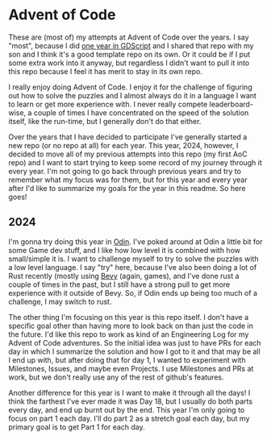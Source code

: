 # Advent of Code

These are (most of) my attempts at Advent of Code over the years. I say "most", because I did [one year in GDScript](https://github.com/aranasaurus/advent-of-code-godot) and I shared that repo with my son and I think it's a good template repo on its own. Or it could be if I put some extra work into it anyway, but regardless I didn't want to pull it into this repo because I feel it has merit to stay in its own repo.

I really enjoy doing Advent of Code. I enjoy it for the challenge of figuring out how to solve the puzzles and I almost always do it in a language I want to learn or get more experience with. I never really compete leaderboard-wise, a couple of times I have concentrated on the speed of the solution itself, like the run-time, but I generally don't do that either.

Over the years that I have decided to participate I've generally started a new repo (or no repo at all) for each year. This year, 2024, however, I decided to move all of my previous attempts into this repo (my first AoC repo) and I want to start trying to keep some record of my journey through it every year. I'm not going to go back through previous years and try to remember what my focus was for them, but for this year and every year after I'd like to summarize my goals for the year in this readme. So here goes!

## 2024
I'm gonna try doing this year in [Odin](https://odin-lang.org). I've poked around at Odin a little bit for some Game dev stuff, and I like how low level it is combined with how small/simple it is. I want to challenge myself to try to solve the puzzles with a low level language. I say "try" here, because I've also been doing a lot of Rust recently (mostly using [Bevy](https://bevyengine.org) (again, games), and I've done rust a couple of times in the past, but I still have a strong pull to get more experience with it outside of Bevy. So, if Odin ends up being too much of a challenge, I may switch to rust.

The other thing I'm focusing on this year is this repo itself. I don't have a specific goal other than having more to look back on than just the code in the future. I'd like this repo to work as kind of an Engineering Log for my Advent of Code adventures. So the initial idea was just to have PRs for each day in which I summarize the solution and how I got to it and that may be all I end up with, but after doing that for day 1, I wanted to experiment with Milestones, Issues, and maybe even Projects. I use Milestones and PRs at work, but we don't really use any of the rest of github's features.

Another difference for this year is I want to make it through all the days! I think the farthest I've ever made it was Day 18, but I usually do both parts every day, and end up burnt out by the end. This year I'm only going to focus on part 1 each day. I'll do part 2 as a stretch goal each day, but my primary goal is to get Part 1 for each day.
